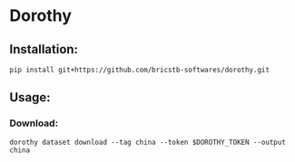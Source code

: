 # Dorothy


## Installation:

```
pip install git+https://github.com/bricstb-softwares/dorothy.git
```

## Usage:

### Download:

```
dorothy dataset download --tag china --token $DOROTHY_TOKEN --output china
```